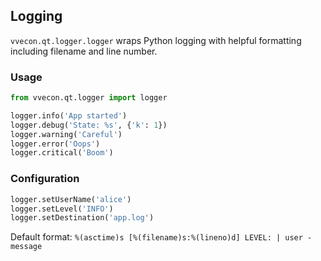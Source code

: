 ## Logging

`vvecon.qt.logger.logger` wraps Python logging with helpful formatting including filename and line number.

### Usage
```python
from vvecon.qt.logger import logger

logger.info('App started')
logger.debug('State: %s', {'k': 1})
logger.warning('Careful')
logger.error('Oops')
logger.critical('Boom')
```

### Configuration
```python
logger.setUserName('alice')
logger.setLevel('INFO')
logger.setDestination('app.log')
```

Default format: `%(asctime)s [%(filename)s:%(lineno)d] LEVEL: | user - message`


